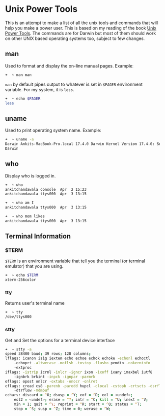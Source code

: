 # Unix Power Tools 
This is an attempt to make a list of all the unix tools and commands that will help you make a power user. 
This is based on my reading of the book [Unix Power Tools](https://www.goodreads.com/book/show/172314.UNIX_Power_Tools).
The commands are for Darwin but most of them should work on other UNIX based operating systems too, subject to few changes.

## man

Used to format and display the on-line manual pages. Example: 
```zsh
➜  ~ man man
```

`man` by default pipes output to whatever is set in `$PAGER` environment variable.
For my system, it is `less`.

```zsh
➜  ~ echo $PAGER
less
```

## uname

Used to print operating system name. Example:

```zsh
➜  ~ uname -a
Darwin Ankits-MacBook-Pro.local 17.4.0 Darwin Kernel Version 17.4.0: Sun Dec 17 09:19:54 PST 2017; root:xnu-4570.41.2~1/RELEASE_X86_64 x86_64
Darwin
```

## who

Display who is logged in.

```zsh
➜  ~ who
ankitchandawala console  Apr  2 15:23
ankitchandawala ttys000  Apr  3 13:15

➜  ~ who am I
ankitchandawala ttys000  Apr  3 13:15

➜  ~ who mom likes
ankitchandawala ttys000  Apr  3 13:15
```

## Terminal Information

### $TERM

`$TERM` is an environment variable that tell you the terminal (or terminal emulator) that you are using.

```zsh
➜  ~ echo $TERM
xterm-256color
```

### tty

Returns user's terminal name

```zsh
➜  ~ tty
/dev/ttys000
```

### stty

Get and Set the options for a terminal device interface

```zsh
➜  ~ stty -a
speed 38400 baud; 39 rows; 128 columns;
lflags: icanon isig iexten echo echoe echok echoke -echonl echoctl
	-echoprt -altwerase -noflsh -tostop -flusho pendin -nokerninfo
	-extproc
iflags: -istrip icrnl -inlcr -igncr ixon -ixoff ixany imaxbel iutf8
	-ignbrk brkint -inpck -ignpar -parmrk
oflags: opost onlcr -oxtabs -onocr -onlret
cflags: cread cs8 -parenb -parodd hupcl -clocal -cstopb -crtscts -dsrflow
	-dtrflow -mdmbuf
cchars: discard = ^O; dsusp = ^Y; eof = ^D; eol = <undef>;
	eol2 = <undef>; erase = ^?; intr = ^C; kill = ^U; lnext = ^V;
	min = 1; quit = ^\; reprint = ^R; start = ^Q; status = ^T;
	stop = ^S; susp = ^Z; time = 0; werase = ^W;
```


